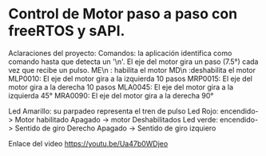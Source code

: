 # Control de Motor paso a paso con freeRTOS y sAPI. 

Aclaraciones del proyecto:
Comandos: 
la aplicación identifica como comando hasta que detecta un '\n'.
El eje del motor gira un paso (7.5°) cada  vez que recibe un pulso.
ME\n : habilita el motor 
MD\n :deshabilita el motor
MLP0010: El eje del motor gira a la izquierda  10 pasos 
MRP0015: El eje del motor gira a la derecha  10 pasos 
MLA0045: El eje del motor gira a la izquierda  45°
MRA0090: El eje del motor gira a la derecha 90°  

Led Amarillo: su parpadeo representa  el tren de pulso
Led Rojo: encendido-> Motor habilitado  Apagado -> motor Deshabilitados 
Led verde: encendido-> Sentido de giro Derecho Apagado -> Sentido de giro izquiero 

Enlace del video
https://youtu.be/Ua47b0WDjeo



